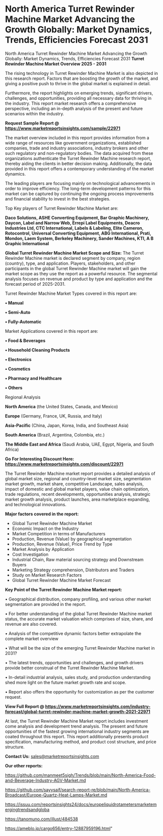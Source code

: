 # North America Turret Rewinder Machine Market Advancing the Growth Globally: Market Dynamics, Trends, Efficiencies Forecast 2031
 North America Turret Rewinder Machine Market Advancing the Growth Globally: Market Dynamics, Trends, Efficiencies Forecast 2031
<Strong> Turret Rewinder Machine Market Overview 2025 - 2031</strong>

The rising technology in Turret Rewinder Machine Market is also depicted in this research report. Factors that are boosting the growth of the market, and giving a positive push to thrive in the global market is explained in detail.

Furthermore, the report highlights on emerging trends, significant drivers, challenges, and opportunities, providing all necessary data for thriving in the industry. This report market research offers a comprehensive perspective, including an in-depth analysis of the present and future scenarios within the industry.

<strong>Request Sample Report @ <a href=https://www.marketreportsinsights.com/sample/22971>https://www.marketreportsinsights.com/sample/22971</a></strong>

The market overview included in this report provides information from a wide range of resources like government organizations, established companies, trade and industry associations, industry brokers and other such regulatory and non-regulatory bodies. The data acquired from these organizations authenticate the Turret Rewinder Machine research report, thereby aiding the clients in better decision making. Additionally, the data provided in this report offers a contemporary understanding of the market dynamics.

The leading players are focusing mainly on technological advancements in order to improve efficiency. The long-term development patterns for this market can be captured by continuing the ongoing process improvements and financial stability to invest in the best strategies.

Top Key players of Turret Rewinder Machine Market are:

<strong>Daco Solutions, ASHE Converting Equipment, Bar Graphic Machinery, Daycon, Label and Narrow Web, Errepi Label Equipments, Deacro Industries Ltd, CTC International, Labels & Labeling, Elite Cameron, Rotocontrol, Universal Converting Equipment, ABG International, Prati, Mondon, Laem System, Berkeley Machinery, Sander Machines, KTI, A B Graphic International</strong>

<strong><b>Global Turret Rewinder Machine Market Scope and Size:</b></strong>
The Turret Rewinder Machine market is declared segment by company, region (country), type, and application. Players, stakeholders, and other participants in the global Turret Rewinder Machine market will gain the market scope as they use the report as a powerful resource. The segmental analysis focuses on revenue and product by type and application and the forecast period of 2025-2031.

Turret Rewinder Machine Market Types covered in this report are:

<strong>• Manual

• Semi-Auto

• Fully-Automatic</strong>

Market Applications covered in this report are:

<strong>• Food & Beverages

• Household Cleaning Products

• Electronics

• Cosmetics

• Pharmacy and Healthcare

• Others</strong> 

Regional Analysis

<strong>North America</strong> (the United States, Canada, and Mexico)

<strong>Europe</strong> (Germany, France, UK, Russia, and Italy)

<strong>Asia-Pacific</strong> (China, Japan, Korea, India, and Southeast Asia)

<strong>South America</strong> (Brazil, Argentina, Colombia, etc.)

<strong>The Middle East and Africa</strong> (Saudi Arabia, UAE, Egypt, Nigeria, and South Africa)

<strong>Go For Interesting Discount Here: <a href=https://www.marketreportsinsights.com/discount/22971>https://www.marketreportsinsights.com/discount/22971</a></strong>

The Turret Rewinder Machine market report provides a detailed analysis of global market size, regional and country-level market size, segmentation market growth, market share, competitive Landscape, sales analysis, impact of domestic and global market players, value chain optimization, trade regulations, recent developments, opportunities analysis, strategic market growth analysis, product launches, area marketplace expanding, and technological innovations.

<strong><b>Major factors covered in the report:</b></strong>
<ul>
  <li>Global Turret Rewinder Machine Market </li>
  <li>Economic Impact on the Industry</li>
  <li>Market Competition in terms of Manufacturers</li>
  <li>Production, Revenue (Value) by geographical segmentation</li>
  <li>Production, Revenue (Value), Price Trend by Type</li>
  <li>Market Analysis by Application</li>
  <li>Cost Investigation</li>
  <li>Industrial Chain, Raw material sourcing strategy and Downstream Buyers</li>
  <li>Marketing Strategy comprehension, Distributors and Traders</li>
  <li>Study on Market Research Factors</li>
  <li>Global Turret Rewinder Machine Market Forecast</li>
</ul>

<strong><b>Key Point of the Turret Rewinder Machine Market report:</b></strong>

• Geographical distribution, company profiling, and various other market segmentation are provided in the report.

• For better understanding of the global Turret Rewinder Machine market status, the accurate market valuation which comprises of size, share, and revenue are also covered.

• Analysis of the competitive dynamic factors better extrapolate the complete market overview

• What will be the size of the emerging Turret Rewinder Machine market in 2031?

• The latest trends, opportunities and challenges, and growth drivers provide better construal of the Turret Rewinder Machine Market.

• In-detail industrial analysis, sales study, and production understanding shed more light on the future market growth rate and scope.

• Report also offers the opportunity for customization as per the customer request.

<strong><b>View Full Report @ <a href=https://www.marketreportsinsights.com/industry-forecast/global-turret-rewinder-machine-market-growth-2021-22971>https://www.marketreportsinsights.com/industry-forecast/global-turret-rewinder-machine-market-growth-2021-22971</a></b></strong>


At last, the Turret Rewinder Machine Market report includes investment come analysis and development trend analysis. The present and future opportunities of the fastest growing international industry segments are coated throughout this report. This report additionally presents product specification, manufacturing method, and product cost structure, and price structure.

<strong>Contact Us:</strong>
sales@marketreportsinsights.com

<strong>Our other reports:</strong>

<a href=https://github.com/manmeet5sigh/Trends/blob/main/North-America-Food-and-Beverage-Industry-AGV-Market.md>https://github.com/manmeet5sigh/Trends/blob/main/North-America-Food-and-Beverage-Industry-AGV-Market.md</a>

<a href=https://github.com/sayysaif/search-report-re/blob/main/North-America-Broadcast/Europe-Quartz-Heat-Lamps-Market.md>https://github.com/sayysaif/search-report-re/blob/main/North-America-Broadcast/Europe-Quartz-Heat-Lamps-Market.md</a>

<a href=https://issuu.com/reportsinsights24/docs/europeliquidrotametersmarketemergingtrendsandgloba>https://issuu.com/reportsinsights24/docs/europeliquidrotametersmarketemergingtrendsandgloba</a>

<a href=https://tanomuno.com/illust/484538>https://tanomuno.com/illust/484538</a>

<a href=https://ameblo.jp/cargo656/entry-12887959196.html>https://ameblo.jp/cargo656/entry-12887959196.html</a>"

